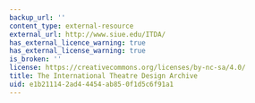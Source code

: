 ```yaml
---
backup_url: ''
content_type: external-resource
external_url: http://www.siue.edu/ITDA/
has_external_licence_warning: true
has_external_license_warning: true
is_broken: ''
license: https://creativecommons.org/licenses/by-nc-sa/4.0/
title: The International Theatre Design Archive
uid: e1b21114-2ad4-4454-ab85-0f1d5c6f91a1
---
```


